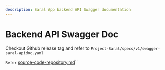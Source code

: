```yaml
---
description: Saral App backend API Swagger documentation
---
```


# Backend API Swagger Doc

Checkout Github release tag and refer to `Project-Saral/specs/v1/swagger-saral-apidoc.yaml`

`Refer` [source-code-repository.md](../source-code/source-code-repository.md "mention")``
